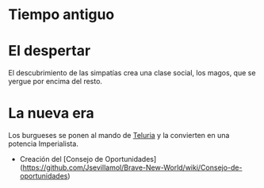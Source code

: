Tiempo antiguo
=============

El despertar
============
El descubrimiento de las simpatías crea una clase social, los magos, que se yergue por encima del resto.

La nueva era
============
Los burgueses se ponen al mando de [Teluria](https://github.com/Jsevillamol/Brave-New-World/wiki/Teluria) y la convierten en una potencia Imperialista.
* Creación del [Consejo de Oportunidades] (https://github.com/Jsevillamol/Brave-New-World/wiki/Consejo-de-oportunidades)
